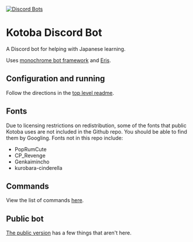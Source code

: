 [![Discord Bots](https://discordbots.org/api/widget/251239170058616833.png)](https://discordbots.org/bot/251239170058616833)

# Kotoba Discord Bot

A Discord bot for helping with Japanese learning.

Uses [monochrome bot framework](https://github.com/mistval/monochrome) and [Eris](https://github.com/abalabahaha/eris).

## Configuration and running

Follow the directions in the [top level readme](https://github.com/mistval/kotoba).

## Fonts

Due to licensing restrictions on redistribution, some of the fonts that public Kotoba uses are not included in the Github repo. You should be able to find them by Googling. Fonts not in this repo include:

* PopRumCute
* CP_Revenge
* Genkaimincho
* kurobara-cinderella

## Commands

View the list of commands [here](https://kotobaweb.com/bot).

## Public bot

[The public version](https://discord.com/oauth2/authorize?client_id=251239170058616833&scope=bot&permissions=117824) has a few things that aren't here.
